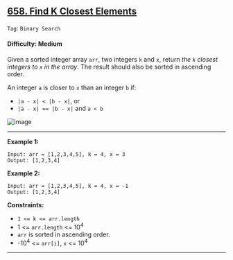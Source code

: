 ## [658. Find K Closest Elements](https://leetcode.com/problems/find-k-closest-elements)

```Tag```: ```Binary Search```

#### Difficulty: Medium

Given a sorted integer array ```arr```, two integers ```k``` and ```x```, return _the ```k``` closest integers to ```x``` in the array_. The result should also be sorted in ascending order.

An integer ```a``` is closer to ```x``` than an integer ```b``` if:

- ```|a - x| < |b - x|```, or
- ```|a - x| == |b - x|``` and ```a < b```

![image](https://user-images.githubusercontent.com/35042430/230222433-051e5057-225b-4e5e-a5fa-eca1c06fb7fc.png)

---
 
__Example 1:__
```
Input: arr = [1,2,3,4,5], k = 4, x = 3
Output: [1,2,3,4]
```

__Example 2:__
```
Input: arr = [1,2,3,4,5], k = 4, x = -1
Output: [1,2,3,4]
```

__Constraints:__

- ```1 <= k <= arr.length```
- 1 <= ```arr.length``` <= 10<sup>4</sup>
- ```arr``` is sorted in ascending order.
- -10<sup>4</sup> <= ```arr[i]```, ```x``` <= 10<sup>4</sup>

---
